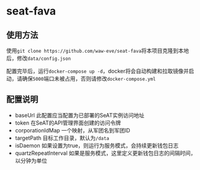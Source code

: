 # seat-fava
## 使用方法
使用`git clone https://github.com/waw-eve/seat-fava`将本项目克隆到本地后，修改`data/config.json`

配置完毕后，运行`docker-compose up -d`，docker将会自动构建和拉取镜像并启动，请确保`5000`端口未被占用，否则请修改`docker-compose.yml`

## 配置说明
* baseUrl 此配置应当配置为已部署的SeAT实例访问地址
* token 在SeAT的API管理界面创建的访问令牌
* corporationIdMap 一个映射，从军团名到军团ID
* targetPath 目标工作目录，默认为`/data`
* isDaemon 如果设置为true，则运行为服务模式，会持续更新钱包日志
* quartzRepeatInterval 如果是服务模式，这里定义更新钱包日志的间隔时间，以分钟为单位